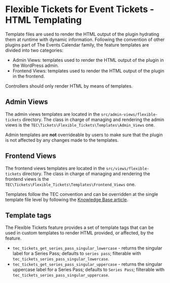 # Flexible Tickets for Event Tickets - HTML Templating

Template files are used to render the HTML output of the plugin hydrating them at runtime with dynamic information.
Following the convention of other plugins part of The Events Calendar family, the feature templates are divided into
two categories:

* Admin Views: templates used to render the HTML output of the plugin in the WordPress admin.
* Frontend Views: templates used to render the HTML output of the plugin in the frontend.

Controllers should only render HTML by means of templates.

## Admin Views

The admin views templates are located in the `src/admin-views/flexible-tickets` directory.
The class in charge of managing and rendering the admin views is
the `TEC\Tickets\Flexible_Tickets\Templates\Admin_Views` one.

Admin templates are **not** overrideable by users to make sure that the plugin is not affected by any changes made to
the templates.

## Frontend Views

The frontend views templates are located in the `src/views/flexible-tickets` directory.
The class in charge of managing and rendering the frontend views is
the `TEC\Tickets\Flexible_Tickets\Templates\Frontend_Views` one.

Templates follow the TEC convention and can be overridden at the single template file level by following
the [Knowledge Base article][1].

## Template tags

The Flexible Tickets feature provides a set of template tags that can be used in custom templates to render HTML
provided, or affected, by the feature.

* `tec_tickets_get_series_pass_singular_lowercase` - returns the singular label for a Series Pass; defaults
  to `series pass`; filterable with `tec_tickets_series_pass_singular_lowercase`.
* `tec_tickets_get_series_pass_singular_uppercase` - returns the singular uppercase label for a Series Pass; defaults
  to `Series Pass`; filterable with `tec_tickets_series_pass_singular_uppercase`.

[1]:https://theeventscalendar.com/knowledgebase/k/customizing-template-files-2/

